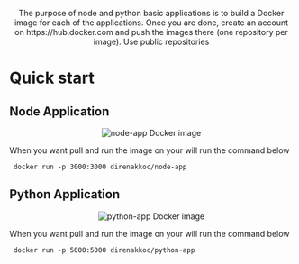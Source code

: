 <p align=center>The purpose of node and python basic applications is to build a Docker image for each of the applications. Once you are done, create an account on https://hub.docker.com and push the images there (one repository per image). Use public repositories</p>


# Quick start
## Node Application

<p align="center">
    <img src="https://github.com/direnakkocdemir/DockerInClass/blob/main/images/node-app.png" alt="node-app Docker image">
</p>

When you want pull and run the image on your will run the command below

```
 docker run -p 3000:3000 direnakkoc/node-app
```

## Python Application

<p align="center">
    <img src="https://github.com/direnakkocdemir/DockerInClass/blob/main/images/python-app.png" alt="python-app Docker image">
</p>

When you want pull and run the image on your will run the command below

```
 docker run -p 5000:5000 direnakkoc/python-app
```